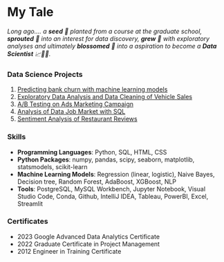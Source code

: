 # My Tale
*Long ago.... a **seed** 🌱 planted from a course at the graduate school, **sprouted** 🌿 into an interest for data discovery, **grew** 🌳 with exploratory analyses and ultimately **blossomed** 🌸 into a aspiration to become a **Data Scientist** 📈👩‍🔬.*

### Data Science Projects
1. [Predicting bank churn with machine learning models](https://github.com/aprilhong/bankchurn)
2. [Exploratory Data Analysis and Data Cleaning of Vehicle Sales](https://github.com/aprilhong/vehiclesales)
3. [A/B Testing on Ads Marketing Campaign](https://github.com/aprilhong/ads_abtest)
4. [Analysis of Data Job Market with SQL](https://github.com/aprilhong/datajobs)
5. [Sentiment Analysis of Restaurant Reviews](https://github.com/aprilhong/NLP_restaurant_reviews)

### Skills
- **Programming Languages**: Python, SQL, HTML, CSS
- **Python Packages**: numpy, pandas, scipy, seaborn, matplotlib, statsmodels, scikit-learn
- **Machine Learning Models**: Regression (linear, logistic), Naive Bayes, Decision tree, Random Forest, AdaBoost, XGBoost, NLP 
- **Tools**: PostgreSQL, MySQL Workbench, Jupyter Notebook, Visual Studio Code, Conda, Github, IntelliJ IDEA, Tableau, PowerBI, Excel, Streamlit

### Certificates
- 2023 Google Advanced Data Analytics Certificate
- 2022 Graduate Certificate in Project Management 
- 2012 Engineer in Training Certificate




